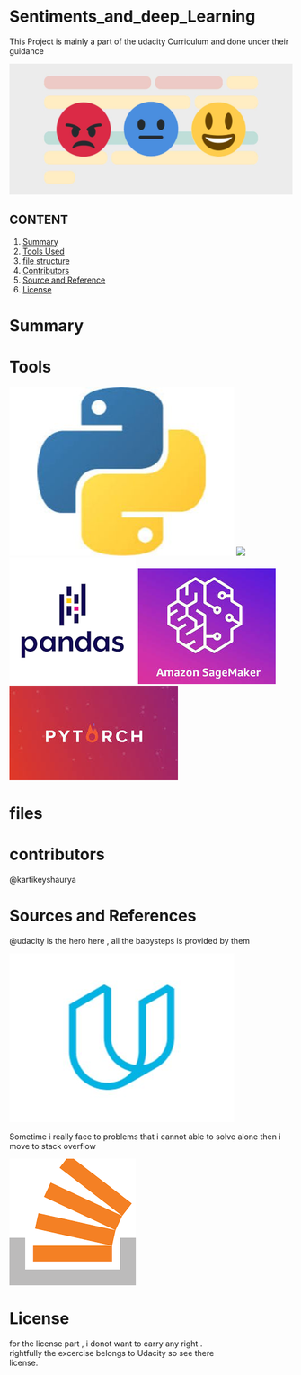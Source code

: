 # Sentiments_and_deep_Learning
This Project is mainly a part of the udacity Curriculum and done under their guidance 


![Github Logo](readme/sentiment.jpg )

    
## CONTENT 
1. [Summary](#summary)
2. [Tools Used](#Tools)
3. [file structure](#files)  
4. [Contributors](#contrib)
5. [Source and Reference](#Sources)
6. [License](license )

# Summary

# Tools
![](readme/python.jpg)
![](readme/numpy.jpg)
![](readme/pandas.png)
![](readme/sagemaker.jpeg)
![](readme/pytorch.jpeg)

# files 

# contributors
@kartikeyshaurya

# Sources and References
@udacity is the hero here , all the babysteps is provided by them 
<br>

![](readme/udacity.jpg)
<br>

Sometime  i really face to problems that i cannot able to solve alone then i move to stack overflow

![](readme/stackoverflow.png)

# License
for the license part , i donot want to carry any right .<br>
rightfully the excercise belongs to Udacity so see there <br>
license.